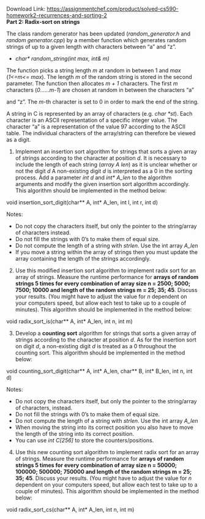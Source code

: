 Download Link: https://assignmentchef.com/product/solved-cs590-homework2-recurrences-and-sorting-2
<br>
<strong>Part 2: Radix-sort on strings </strong>

The class random generator has been updated (<em>random_generator.h</em> and <em>random generator.cpp</em>) by a member function which generates random strings of up to a given length with characters between “a” and “z”.

<ul>

 <li><em>char* random_string(int max, int&amp; m)</em></li>

</ul>

The function picks a string length <em>m</em> at random in between 1 and <em>max</em> (<em>1&lt;=m&lt;= max</em>). The length <em>m</em> of the random string is stored in the second parameter. The function then allocates <em>m + 1 </em>characters. The first <em>m </em>characters (<em>0……m-1</em>) are chosen at random in between the characters “a”

and “z”. The <em>m</em>-th character is set to 0 in order to mark the end of the string.




A string in C is represented by an array of characters (e.g. <em>char *st</em>). Each character is an ASCII representation of a specific integer value. The character “a” is a representation of the value 97 according to the ASCII table. The individual characters of the array/string can therefore be viewed as a digit.




<ol>

 <li>Implement an insertion sort algorithm for strings that sorts a given array of strings according to the character at position <em>d</em>. It is necessary to include the length of each string (<em>array A len</em>) as it is unclear whether or not the digit<em> d</em> A non-existing digit <em>d</em> is interpreted as a 0 in the sorting process. Add a parameter <em>int d </em>and <em>int* A_len</em> to the algorithm arguments and modify the given insertion sort algorithm accordingly. This algorithm should be implemented in the method below:</li>

</ol>

void insertion_sort_digit(char** A, int* A_len, int l, int r, int d)

Notes:

<ul>

 <li>Do not copy the characters itself, but only the pointer to the string/array of characters instead.</li>

 <li>Do not fill the strings with 0’s to make them of equal size.</li>

 <li>Do not compute the length of a string with <em>strlen</em>. Use the int array <em>A_len</em></li>

 <li>If you move a string within the array of strings then you must update the array containing the length of the strings accordingly.</li>

</ul>




<ol start="2">

 <li>Use this modified insertion sort algorithm to implement radix sort for an array of strings. Measure the runtime performance for <strong>arrays of random</strong> <strong>strings 5 times for every combination of array size n = 2500; 5000; 7500; 10000 and length of the random strings m = 25; 35; 45</strong>. Discuss your results. (You might have to adjust the value for <em>n</em> dependent on your computers speed, but allow each test to take up to a couple of minutes). This algorithm should be implemented in the method below:</li>

</ol>

void radix_sort_is(char** A, int* A_len, int n, int m)




<ol start="3">

 <li>Develop a <strong>counting sort</strong> algorithm for strings that sorts a given array of strings according to the character at position<em> d</em>. As for the insertion sort on digit <em>d</em>, a non-existing digit <em>d</em> is treated as a 0 throughout the counting sort. This algorithm should be implemented in the method below:</li>

</ol>

void counting_sort_digit(char** A, int* A_len, char** B, int* B_len, int n, int d)




Notes:

<ul>

 <li>Do not copy the characters itself, but only the pointer to the string/array of characters, instead.</li>

 <li>Do not fill the strings with 0’s to make them of equal size.</li>

 <li>Do not compute the length of a string with <em>strlen</em>. Use the int array <em>A_len</em></li>

 <li>When moving the string into its correct position you also have to move the length of the string into its correct position.</li>

 <li>You can use <em>int C[256]</em> to store the counters/positions.</li>

</ul>

<ol start="4">

 <li>Use this new counting sort algorithm to implement radix sort for an array of strings. Measure the runtime performance for <strong>arrays of random strings 5 times for every combination of array size n = 50000; 100000; 500000; 750000 and length of the random strings m = 25; 35; 45</strong>. Discuss your results. (You might have to adjust the value for <em>n</em> dependent on your computers speed, but allow each test to take up to a couple of minutes). This algorithm should be implemented in the method below:</li>

</ol>

void radix_sort_cs(char** A, int* A_len, int n, int m)
